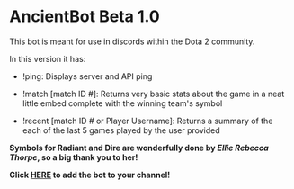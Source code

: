 <h1>AncientBot Beta 1.0</h1>

This bot is meant for use in discords within the Dota 2 community.

In this version it has:

* !ping: Displays server and API ping

* !match [match ID #]: Returns very basic stats about the game in a neat little embed complete with the winning team's symbol

* !recent [match ID # or Player Username]: Returns a summary of the each of the last 5 games played by the user provided



**Symbols for Radiant and Dire are wonderfully done by _Ellie Rebecca Thorpe_, so a big thank you to her!**

**Click [HERE](http://bit.ly/getAncient) to add the bot to your channel!**
